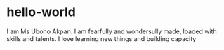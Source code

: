 # hello-world
I am Ms Uboho Akpan. I am fearfully and wondersully made, loaded with skills and talents. I love learning new things and building capacity
